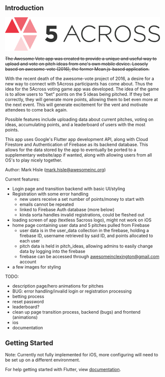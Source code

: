 ## Introduction
   
![Alt text](/assets/images/5-Across-Logo.png?raw=true "Title")

~~The Awesome Vote app was created to provide a unique and useful
way to upload and vote on pitch ideas from one's own mobile device.
Loosely based on awesome-vote (2016), the former Mean.js-based
application.~~

With the recent death of the awesome-vote project of 2016, a desire
for a new way to connect with 5Across participants has come about. 
Thus the idea for the 5Across voting game app was developed. The
idea of the game is to allow users to "bet" points on the 5 ideas 
being pitched. If they bet correctly, they will generate more points,
allowing them to bet even more at the next event. This will generate
excitement for the vent and motivate attendees to come back again.

Possible features include uploading data about current pitches, voting
on ideas, accumulating points, and a leaderboard of users with the
most points.

This app uses Google's Flutter app development API, along with 
Cloud Firestore and Authentication of Firebase as its backend database. 
This allows for the data stored by the app to eventually be ported to
a supplementary website/app if wanted, along with allowing users from 
all OS's to play nicely together.

Author: Mark Hisle (mark.hisle@awesomeinc.org)

Current features:
- Login page and transition backend with basic UI/styling
- Registration with some error handling
    - new users receive a set number of points/money to start with
    - emails cannot be repeated
    - linked to Firebase Auth database (more below)
    - kinda sorta handles invalid registrations, could be fleshed out
- loading screen of app (textless 5across logo), might not work on iOS
- home page containing user data and 5 pitches pulled from Firebase
    - user data is in the user_data collection in the firebase, holding a firebase ID,
      username retrieved by said ID, and points allocated to each user
    - pitch data is held in pitch_ideas, allowing admins to easily change data by 
      logging into the firebase
    - firebase can be accessed through awesomeinclexington@gmail.com account
- a few images for styling

TODO:
- description page/hero animations for pitches
- BUG: error handling/invalid login or registration processing
- betting process
- reset password
- leaderboard?
- clean up page transition process, backend (bugs) and frontend (animations)
- ios 
- documentation

## Getting Started

Note: Currently not fully implemented for iOS, more configuring will need to be set up on a different environment.

For help getting started with Flutter, view
[documentation](http://flutter.io/).
